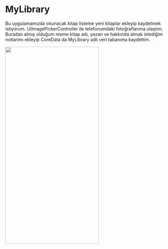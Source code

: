 # MyLibrary

Bu uygulamamızda okunacak kitap listeme yeni kitaplar ekleyip kaydetmek istiyorum. UIImagePickerController ile telefonumdaki fotoğraflarıma ulaştım. Buradan almış olduğum resme kitap adı, yazarı ve hakkında almak istediğim notlarımı ekleyip CoreData da MyLibrary adlı veri tabanıma kaydettim. 

<img src= MyLibrary.gif width= 295 height=622>
